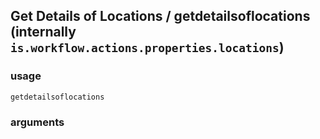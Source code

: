 
## Get Details of Locations / getdetailsoflocations (internally `is.workflow.actions.properties.locations`)


### usage
`getdetailsoflocations `

### arguments

